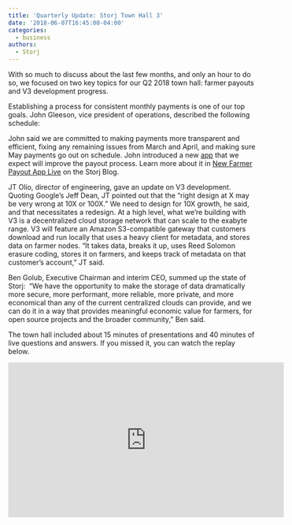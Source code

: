 ```yaml
---
title: 'Quarterly Update: Storj Town Hall 3'
date: '2018-06-07T16:45:00-04:00'
categories:
  - business
authors:
  - Storj
---
```

With so much to discuss about the last few months, and only an hour to do so, we focused on two key topics for our Q2 2018 town hall: farmer payouts and V3 development progress.

Establishing a process for consistent monthly payments is one of our top goals. John Gleeson, vice president of operations, described the following schedule:

<!--more-->

John said we are committed to making payments more transparent and efficient, fixing any remaining issues from March and April, and making sure May payments go out on schedule. John introduced a new [app](https://payout.storj.io/) that we expect will improve the payout process. Learn more about it in [New Farmer Payout App Live](https://blog.storj.io/post/174630079933/new-farmer-payout-app-live) on the Storj Blog.

JT Olio, director of engineering, gave an update on V3 development. Quoting Google’s Jeff Dean, JT pointed out that the “right design at X may be very wrong at 10X or 100X.” We need to design for 10X growth, he said, and that necessitates a redesign. At a high level, what we’re building with V3 is a decentralized cloud storage network that can scale to the exabyte range. V3 will feature an Amazon S3-compatible gateway that customers download and run locally that uses a heavy client for metadata, and stores data on farmer nodes. “It takes data, breaks it up, uses Reed Solomon erasure coding, stores it on farmers, and keeps track of metadata on that customer’s account,” JT said.

Ben Golub, Executive Chairman and interim CEO, summed up the state of Storj:  “We have the opportunity to make the storage of data dramatically more secure, more performant, more reliable, more private, and more economical than any of the current centralized clouds can provide, and we can do it in a way that provides meaningful economic value for farmers, for open source projects and the broader community,” Ben said.

The town hall included about 15 minutes of presentations and 40 minutes of live questions and answers. If you missed it, you can watch the replay below.

<iframe width="560" height="315" src="https://www.youtube.com/embed/2ebP-MAxnSY" frameborder="0" allow="autoplay; encrypted-media" allowfullscreen></iframe>

